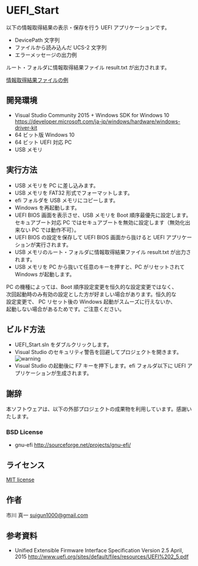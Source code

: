 ﻿# UEFI_Start

以下の情報取得結果の表示・保存を行う UEFI アプリケーションです。

* DevicePath 文字列
* ファイルから読み込んだ UCS-2 文字列
* エラーメッセージの出力例

ルート・フォルダに情報取得結果ファイル result.txt が出力されます。

[情報取得結果ファイルの例](https://raw.githubusercontent.com/tenpoku1000/UEFI_Start/master/result.txt)

## 開発環境

* Visual Studio Community 2015 + Windows SDK for Windows 10
https://developer.microsoft.com/ja-jp/windows/hardware/windows-driver-kit
* 64 ビット版 Windows 10
* 64 ビット UEFI 対応 PC
* USB メモリ

## 実行方法

* USB メモリを PC に差し込みます。
* USB メモリを FAT32 形式でフォーマットします。
* efi フォルダを USB メモリにコピーします。
* Windows を再起動します。
* UEFI BIOS 画面を表示させ、USB メモリを Boot 順序最優先に設定します。  
  セキュアブート対応 PC ではセキュアブートを無効に設定します（無効化出来ない PC では動作不可）。
* UEFI BIOS の設定を保存して UEFI BIOS 画面から抜けると UEFI アプリケーションが実行されます。
* USB メモリのルート・フォルダに情報取得結果ファイル result.txt が出力されます。
* USB メモリを PC から抜いて任意のキーを押すと、PC がリセットされて Windows が起動します。

PC の機種によっては、Boot 順序設定変更を恒久的な設定変更ではなく、  
次回起動時のみ有効の設定とした方が好ましい場合があります。恒久的な  
設定変更で、  PC リセット後の Windows 起動がスムーズに行えないか、  
起動しない場合があるためです。ご注意ください。  

## ビルド方法

* UEFI_Start.sln をダブルクリックします。
* Visual Studio のセキュリティ警告を回避してプロジェクトを開きます。  
![warning](https://raw.githubusercontent.com/tenpoku1000/UEFI_Start/master/images/MSVC.PNG)
* Visual Studio の起動後に F7 キーを押下します。efi フォルダ以下に UEFI アプリケーションが生成されます。

## 謝辞

本ソフトウェアは、以下の外部プロジェクトの成果物を利用しています。感謝いたします。

### BSD License
* gnu-efi http://sourceforge.net/projects/gnu-efi/

## ライセンス

[MIT license](https://raw.githubusercontent.com/tenpoku1000/UEFI_Start/master/LICENSE)

## 作者

市川 真一 <suigun1000@gmail.com>

## 参考資料

* Unified Extensible Firmware Interface Specification Version 2.5 April, 2015
http://www.uefi.org/sites/default/files/resources/UEFI%202_5.pdf

